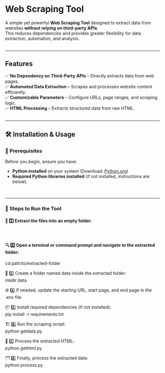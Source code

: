#  Web Scraping Tool  

A simple yet powerful **Web Scraping Tool** designed to extract data from websites **without relying on third-party APIs**.  
This reduces dependencies and provides greater flexibility for data extraction, automation, and analysis.  
<br>

---

##  Features  

✅ **No Dependency on Third-Party APIs** – Directly extracts data from web pages.  
✅ **Automated Data Extraction** – Scrapes and processes website content efficiently.  
✅ **Customizable Parameters** – Configure URLs, page ranges, and scraping logic.  
✅ **HTML Processing** – Extracts structured data from raw HTML.  
<br>

---

## 🛠️ Installation & Usage  

### 📌 Prerequisites  

Before you begin, ensure you have:  
- **Python installed** on your system (Download: [Python.org](https://www.python.org))  
- **Required Python libraries installed** (if not installed, instructions are below).  
<br>

---

### 🚀 Steps to Run the Tool  

#### 📂 1️⃣ Extract the files into an empty folder. <br> 
<br>

#### 🔍 2️⃣ Open a terminal or command prompt and navigate to the extracted folder:  <br>
cd path/to/extracted-folder 
<br>


📁 3️⃣ Create a folder named data inside the extracted folder: <br>
mkdir data
<br>


⚙️ 4️⃣ If needed, update the starting URL, start page, and end page in the .env file.
<br>


📦 5️⃣ Install required dependencies (if not installed): <br>
pip install -r requirements.txt
<br>


🏗️ 6️⃣ Run the scraping script: <br>
python getdata.py
<br>


📄 7️⃣ Process the extracted HTML: <br>
python gethtml.py
<br>


🗂️ 8️⃣ Finally, process the extracted data: <br>
python process.py
<br>



